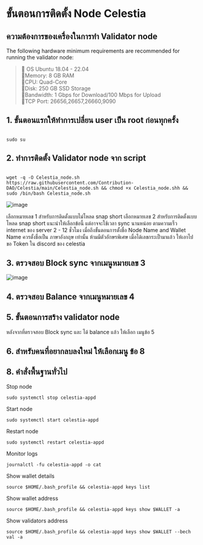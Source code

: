 # ขั้นตอนการติดตั้ง Node Celestia

## ความต้องการของเครื่องในการทำ Validator node
The following hardware minimum requirements are recommended for running the validator node:

>:black_square_button:  OS Ubuntu 18.04 - 22.04<br> 
>:black_square_button:Memory: 8 GB RAM<br> 
>:black_square_button:CPU: Quad-Core<br> 
>:black_square_button:Disk: 250 GB SSD Storage<br> 
>:black_square_button:Bandwidth: 1 Gbps for Download/100 Mbps for Upload<br> 
>:black_square_button:TCP Port: 26656,26657,26660,9090<br>


## 1. ขั้นตอนแรกให้ทำการเปลี่ยน user เป็น root ก่อนทุกครั้ง

```

sudo su
```


## 2. ทำการติดตั้ง Validator node จาก script 

```

wget -q -O Celestia_node.sh https://raw.githubusercontent.com/Contribution-DAO/Celestia/main/Celestia_node.sh && chmod +x Celestia_node.shh && sudo /bin/bash Celestia_node.sh
```
![image](https://user-images.githubusercontent.com/83507970/204495928-97cee31e-1a8c-400f-ac13-4d79f09d111b.png)

เลือกหมายเลข 1 สำหรับการติดตั้งแบบไม่โหลด snap short
เลือกหมายเลข 2 สำหรับการติดตั้งแบบโหลด snap short แนะนำให้เลือกข้อนี้ แต่อาจจะใช้เวลา sync นานหน่อย ตามความเร็ว internet ของ server 2 - 12 ชั่วโมง
เมื่อถึงขั้นตอนการตั้งชื่อ Node Name and Wallet Name  ควรตั้งชื่อเป็น ภาษาอังกฤษ เท่านั้น ห้ามมีตัวอักษรพิเศษ
เมื่อได้เลขกระเป็ามาแล้ว ให้เอาไปขอ Token ใน discord ของ celestia



## 3. ตรวจสอบ Block sync จากเมนูหมายเลข 3

![image](https://user-images.githubusercontent.com/83507970/204495972-f1eaeb4e-1b49-4204-a1a6-fd35b2b1f7ec.png)




## 4. ตรวจสอบ Balance  จากเมนูหมายเลข 4



## 5. ขั้นตอนการสร้าง validator node
หลังจากที่ตรวจสอบ Block sync และ ได้ balance แล้ว ให้เลือก เมนูข้อ 5


## 6. สำหรับคนที่อยากลบลงใหม่ ให้เลือกเมนู ข้อ 8







## 8. คำสั่งพื้นฐานทั่วไป

Stop node
```
sudo systemctl stop celestia-appd
```


Start node
```
sudo systemctl start celestia-appd
```


Restart node
```
sudo systemctl restart celestia-appd
```

Monitor logs
```
journalctl -fu celestia-appd -o cat
```


Show wallet details
```
source $HOME/.bash_profile && celestia-appd keys list
```

Show wallet address
```
source $HOME/.bash_profile && celestia-appd keys show $WALLET -a
```


Show validators address
```
source $HOME/.bash_profile && celestia-appd keys show $WALLET --bech val -a
```
